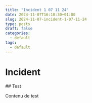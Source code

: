 ```yaml
---
title: "Incident 1 07 11 24"
date: 2024-11-07T16:10:30+01:00
slug: 2024-11-07-incident-1-07-11-24
type: posts
draft: false
categories:
  - default
tags:
  - default
---
```


# Incident 

## Test

Contenu de test
